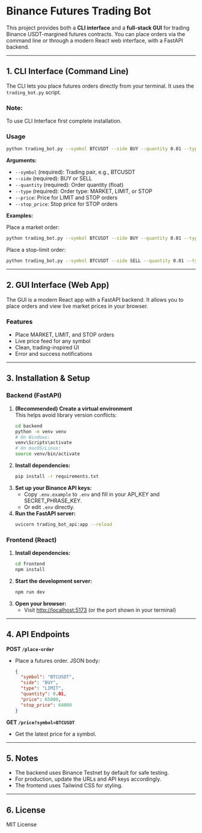 # Binance Futures Trading Bot

This project provides both a **CLI interface** and a **full-stack GUI** for trading Binance USDT-margined futures contracts. You can place orders via the command line or through a modern React web interface, with a FastAPI backend.

---

## 1. CLI Interface (Command Line)

The CLI lets you place futures orders directly from your terminal. It uses the `trading_bot.py` script.

### Note:

To use CLI Interface first complete installation.

### Usage

```bash
python trading_bot.py --symbol BTCUSDT --side BUY --quantity 0.01 --type LIMIT --price 65000
```

**Arguments:**

- `--symbol` (required): Trading pair, e.g., BTCUSDT
- `--side` (required): BUY or SELL
- `--quantity` (required): Order quantity (float)
- `--type` (required): Order type: MARKET, LIMIT, or STOP
- `--price`: Price for LIMIT and STOP orders
- `--stop_price`: Stop price for STOP orders

**Examples:**

Place a market order:

```bash
python trading_bot.py --symbol BTCUSDT --side BUY --quantity 0.01 --type MARKET
```

Place a stop-limit order:

```bash
python trading_bot.py --symbol BTCUSDT --side SELL --quantity 0.01 --type STOP --price 64000 --stop_price 63900
```

---

## 2. GUI Interface (Web App)

The GUI is a modern React app with a FastAPI backend. It allows you to place orders and view live market prices in your browser.

### Features

- Place MARKET, LIMIT, and STOP orders
- Live price feed for any symbol
- Clean, trading-inspired UI
- Error and success notifications

---

## 3. Installation & Setup

### Backend (FastAPI)

1. **(Recommended) Create a virtual environment**  
   This helps avoid library version conflicts:
   ```bash
   cd backend
   python -m venv venv
   # On Windows:
   venv\Scripts\activate
   # On macOS/Linux:
   source venv/bin/activate
   ```
2. **Install dependencies:**
   ```bash
   pip install -r requirements.txt
   ```
3. **Set up your Binance API keys:**
   - Copy `.env.example` to `.env` and fill in your API_KEY and SECRET_PHRASE_KEY.
   - Or edit `.env` directly.
4. **Run the FastAPI server:**
   ```bash
   uvicorn trading_bot_api:app --reload
   ```

### Frontend (React)

1. **Install dependencies:**
   ```bash
   cd frontend
   npm install
   ```
2. **Start the development server:**
   ```bash
   npm run dev
   ```
3. **Open your browser:**
   - Visit [http://localhost:5173](http://localhost:5173) (or the port shown in your terminal)

---

## 4. API Endpoints

**POST `/place-order`**

- Place a futures order. JSON body:
  ```json
  {
    "symbol": "BTCUSDT",
    "side": "BUY",
    "type": "LIMIT",
    "quantity": 0.01,
    "price": 65000,
    "stop_price": 64000
  }
  ```

**GET `/price?symbol=BTCUSDT`**

- Get the latest price for a symbol.

---

## 5. Notes

- The backend uses Binance Testnet by default for safe testing.
- For production, update the URLs and API keys accordingly.
- The frontend uses Tailwind CSS for styling.

---

## 6. License

MIT License
